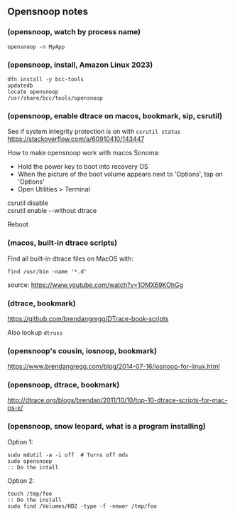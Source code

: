 ## Opensnoop notes  
  
<!-- 2023-05-23 -->  
### (opensnoop, watch by process name)  
  
    opensnoop -n MyApp  
  
### (opensnoop, install, Amazon Linux 2023)  
  
    dfn install -y bcc-tools  
    updatedb  
    locate opensnoop  
    /usr/share/bcc/tools/opensnoop  
  
### (opensnoop, enable dtrace on macos, bookmark, sip, csrutil)  
See if system integrity protection is on with `csrutil status`  
https://stackoverflow.com/a/60910410/143447  
  
How to make opensnoop work with macos Sonoma:  
  
- Hold the power key to boot into recovery OS  
- When the picture of the boot volume appears next to 'Options', tap on 'Options'  
- Open Utilities > Terminal  
  
csrutil disable  
csrutil enable --without dtrace  
  
Reboot  
  
<!-- 2021-06-28 -->  
### (macos, built-in dtrace scripts)  
Find all built-in dtrace files on MacOS with:  
  
    find /usr/bin -name '*.d'  
  
source: https://www.youtube.com/watch?v=1OMX69KOhGg   
  
### (dtrace, bookmark)  
https://github.com/brendangregg/DTrace-book-scripts  
  
Also lookup `dtruss`  
  
<!-- 2016-01-16 -->  
### (opensnoop's cousin, iosnoop, bookmark)  
https://www.brendangregg.com/blog/2014-07-16/iosnoop-for-linux.html  
  
<!-- 2012-03-26 -->  
### (opensnoop, dtrace, bookmark)  
http://dtrace.org/blogs/brendan/2011/10/10/top-10-dtrace-scripts-for-mac-os-x/  
  
<!-- 2010-12-06 -->  
### (opensnoop, snow leopard, what is a program installing)  
Option 1:  
  
    sudo mdutil -a -i off  # Turns off mds  
    sudo opensnoop  
    :: Do the intall  
  
Option 2:  
    
    touch /tmp/foo  
    :: Do the install  
    sudo find /Volumes/HD2 -type -f -newer /tmp/foo  
  
